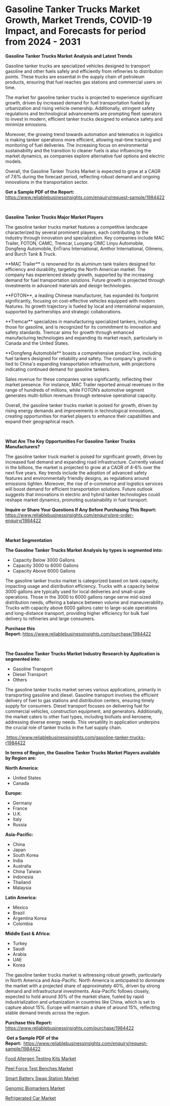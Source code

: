 <p><h1>Gasoline Tanker Trucks Market Growth, Market Trends, COVID-19 Impact, and Forecasts for period from 2024 - 2031</h1></p><p><strong>Gasoline Tanker Trucks Market Analysis and Latest Trends</strong></p>
<p><p>Gasoline tanker trucks are specialized vehicles designed to transport gasoline and other fuels safely and efficiently from refineries to distribution points. These trucks are essential in the supply chain of petroleum products, ensuring that fuel reaches gas stations and commercial users on time. </p><p>The market for gasoline tanker trucks is projected to experience significant growth, driven by increased demand for fuel transportation fueled by urbanization and rising vehicle ownership. Additionally, stringent safety regulations and technological advancements are prompting fleet operators to invest in modern, efficient tanker trucks designed to enhance safety and minimize emissions. </p><p>Moreover, the growing trend towards automation and telematics in logistics is making tanker operations more efficient, allowing real-time tracking and monitoring of fuel deliveries. The increasing focus on environmental sustainability and the transition to cleaner fuels is also influencing the market dynamics, as companies explore alternative fuel options and electric models. </p><p>Overall, the Gasoline Tanker Trucks Market is expected to grow at a CAGR of 7.6% during the forecast period, reflecting robust demand and ongoing innovations in the transportation sector.</p></p>
<p><strong>Get a Sample PDF of the Report:&nbsp;</strong> <a href="https://www.reliablebusinessinsights.com/enquiry/request-sample/1984422?utm_campaign=117&utm_medium=2&utm_source=Github&utm_content=ia&utm_term=02112024&utm_id=gasoline-tanker-trucks">https://www.reliablebusinessinsights.com/enquiry/request-sample/1984422</a></p>
<p>&nbsp;</p>
<p><strong>Gasoline Tanker Trucks Major Market Players</strong></p>
<p><p>The gasoline tanker trucks market features a competitive landscape characterized by several prominent players, each contributing to the industry through innovation and specialization. Key companies include MAC Trailer, FOTON, CAMC, Tremcar, Luoyang CIMC Linyu Automobile, Dongfeng Automobile, EnTrans International, Amthor International, Oilmens, and Burch Tank & Truck.</p><p>**MAC Trailer** is renowned for its aluminum tank trailers designed for efficiency and durability, targeting the North American market. The company has experienced steady growth, supported by the increasing demand for fuel transportation solutions. Future growth is projected through investments in advanced materials and design technologies.</p><p>**FOTON**, a leading Chinese manufacturer, has expanded its footprint significantly, focusing on cost-effective vehicles equipped with modern features. Its growth trajectory is fueled by local and international expansion, supported by partnerships and strategic collaborations.</p><p>**Tremcar** specializes in manufacturing specialized tankers, including those for gasoline, and is recognized for its commitment to innovation and safety standards. Tremcar aims for growth through enhanced manufacturing technologies and expanding its market reach, particularly in Canada and the United States.</p><p>**Dongfeng Automobile** boasts a comprehensive product line, including fuel tankers designed for reliability and safety. The company's growth is tied to China's expanding transportation infrastructure, with projections indicating continued demand for gasoline tankers.</p><p>Sales revenue for these companies varies significantly, reflecting their market presence. For instance, MAC Trailer reported annual revenues in the range of hundreds of millions, while FOTON’s automotive segment generates multi-billion revenues through extensive operational capacity.</p><p>Overall, the gasoline tanker trucks market is poised for growth, driven by rising energy demands and improvements in technological innovations, creating opportunities for market players to enhance their capabilities and expand their geographical reach.</p></p>
<p>&nbsp;</p>
<p><strong>What Are The Key Opportunities For Gasoline Tanker Trucks Manufacturers?</strong></p>
<p><p>The gasoline tanker truck market is poised for significant growth, driven by increased fuel demand and expanding road infrastructure. Currently valued in the billions, the market is projected to grow at a CAGR of 4-6% over the next five years. Key trends include the adoption of advanced safety features and environmentally friendly designs, as regulations around emissions tighten. Moreover, the rise of e-commerce and logistics services will boost demand for efficient transportation solutions. Future outlook suggests that innovations in electric and hybrid tanker technologies could reshape market dynamics, promoting sustainability in fuel transport.</p></p>
<p><strong>Inquire or Share Your Questions If Any Before Purchasing This Report:</strong> <a href="https://www.reliablebusinessinsights.com/enquiry/pre-order-enquiry/1984422?utm_campaign=117&utm_medium=2&utm_source=Github&utm_content=ia&utm_term=02112024&utm_id=gasoline-tanker-trucks">https://www.reliablebusinessinsights.com/enquiry/pre-order-enquiry/1984422</a></p>
<p>&nbsp;</p>
<p><strong>Market Segmentation</strong></p>
<p><strong>The Gasoline Tanker Trucks Market Analysis by types is segmented into:</strong></p>
<p><ul><li>Capacity Below 3000 Gallons</li><li>Capacity 3000 to 6000 Gallons</li><li>Capacity Above 6000 Gallons</li></ul></p>
<p><p>The gasoline tanker trucks market is categorized based on tank capacity, impacting usage and distribution efficiency. Trucks with a capacity below 3000 gallons are typically used for local deliveries and small-scale operations. Those in the 3000 to 6000 gallons range serve mid-sized distribution needs, offering a balance between volume and maneuverability. Trucks with capacity above 6000 gallons cater to large-scale operations and long-distance transport, providing higher efficiency for bulk fuel delivery to refineries and large consumers.</p></p>
<p><strong>Purchase this Report:&nbsp;</strong><a href="https://www.reliablebusinessinsights.com/purchase/1984422?utm_campaign=117&utm_medium=2&utm_source=Github&utm_content=ia&utm_term=02112024&utm_id=gasoline-tanker-trucks">https://www.reliablebusinessinsights.com/purchase/1984422</a></p>
<p>&nbsp;</p>
<p><strong>The Gasoline Tanker Trucks Market Industry Research by Application is segmented into:</strong></p>
<p><ul><li>Gasoline Transport</li><li>Diesel Transport</li><li>Others</li></ul></p>
<p><p>The gasoline tanker trucks market serves various applications, primarily in transporting gasoline and diesel. Gasoline transport involves the efficient delivery of fuel to gas stations and distribution centers, ensuring timely supply for consumers. Diesel transport focuses on delivering fuel for commercial vehicles, construction equipment, and generators. Additionally, the market caters to other fuel types, including biofuels and kerosene, addressing diverse energy needs. This versatility in application underpins the crucial role of tanker trucks in the fuel supply chain.</p></p>
<p><a href="https://www.reliablebusinessinsights.com/gasoline-tanker-trucks-r1984422?utm_campaign=117&utm_medium=2&utm_source=Github&utm_content=ia&utm_term=02112024&utm_id=gasoline-tanker-trucks">&nbsp;https://www.reliablebusinessinsights.com/gasoline-tanker-trucks-r1984422</a></p>
<p><strong>In terms of Region, the Gasoline Tanker Trucks Market Players available by Region are:</strong></p>
<p>
    <p> <strong> North America: </strong>
        <ul>
            <li>United States</li>
            <li>Canada</li>
        </ul>
        </p> 
    <p> <strong> Europe: </strong>
        <ul>
            <li>Germany</li>
            <li>France</li>
            <li>U.K.</li>
            <li>Italy</li>
            <li>Russia</li>
        </ul>
        </p> 
    <p> <strong> Asia-Pacific: </strong>
        <ul>
            <li>China</li>
            <li>Japan</li>
            <li>South Korea</li>
            <li>India</li>
            <li>Australia</li>
            <li>China Taiwan</li>
            <li>Indonesia</li>
            <li>Thailand</li>
            <li>Malaysia</li>
        </ul>
        </p> 
    <p> <strong> Latin America: </strong>
        <ul>
            <li>Mexico</li>
            <li>Brazil</li>
            <li>Argentina Korea</li>
            <li>Colombia</li>
        </ul>
        </p> 
    <p> <strong> Middle East & Africa: </strong>
        <ul>
            <li>Turkey</li>
            <li>Saudi</li>
            <li>Arabia</li>
            <li>UAE</li>
            <li>Korea</li>
        </ul>
    </p>
    </p>
<p><p>The gasoline tanker trucks market is witnessing robust growth, particularly in North America and Asia-Pacific. North America is anticipated to dominate the market with a projected share of approximately 40%, driven by strong demand and infrastructural investments. Asia-Pacific follows closely, expected to hold around 30% of the market share, fueled by rapid industrialization and urbanization in countries like China, which is set to capture about 15%. Europe will maintain a share of around 15%, reflecting stable demand trends across the region.</p></p>
<p><strong>Purchase this Report: </strong><a href="https://www.reliablebusinessinsights.com/purchase/1984422?utm_campaign=117&utm_medium=2&utm_source=Github&utm_content=ia&utm_term=02112024&utm_id=gasoline-tanker-trucks">https://www.reliablebusinessinsights.com/purchase/1984422</a></p>
<p>&nbsp;<strong>Get a Sample PDF of the Report:&nbsp;&nbsp;</strong><a href="https://www.reliablebusinessinsights.com/enquiry/request-sample/1984422?utm_campaign=117&utm_medium=2&utm_source=Github&utm_content=ia&utm_term=02112024&utm_id=gasoline-tanker-trucks">https://www.reliablebusinessinsights.com/enquiry/request-sample/1984422</a></p>
<p><strong></strong></p>
<p><p><a href="https://issuu.com/reportprime-2/docs/food-allergen-testing-kits-market-s_f09e6fe5858ae9?utm_campaign=117&utm_medium=2&utm_source=Github&utm_content=ia&utm_term=02112024&utm_id=gasoline-tanker-trucks">Food Allergen Testing Kits Market</a></p><p><a href="https://www.linkedin.com/pulse/peel-force-test-benches-market-overview-regional-outlook-zutde?utm_campaign=117&utm_medium=2&utm_source=Github&utm_content=ia&utm_term=02112024&utm_id=gasoline-tanker-trucks">Peel Force Test Benches Market</a></p><p><a href="https://github.com/ryanbell8967/Market-Research-Report-List-1/blob/main/smart-battery-swap-station-market.md?utm_campaign=117&utm_medium=2&utm_source=Github&utm_content=ia&utm_term=02112024&utm_id=gasoline-tanker-trucks">Smart Battery Swap Station Market</a></p><p><a href="https://issuu.com/reportprime-2/docs/genomic-biomarkers-market-size-2030_72d054464f9adc?utm_campaign=117&utm_medium=2&utm_source=Github&utm_content=ia&utm_term=02112024&utm_id=gasoline-tanker-trucks">Genomic Biomarkers Market</a></p><p><a href="https://github.com/yoshih12/Market-Research-Report-List-4/blob/main/refrigerated-car-market.md?utm_campaign=117&utm_medium=2&utm_source=Github&utm_content=ia&utm_term=02112024&utm_id=gasoline-tanker-trucks">Refrigerated Car Market</a></p></p>